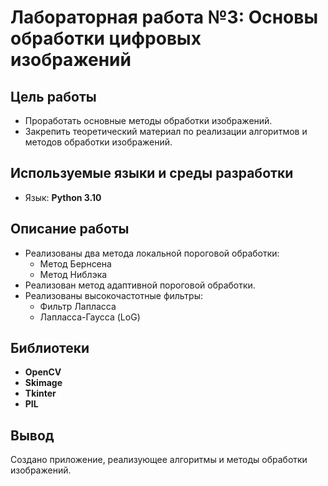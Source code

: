 # Лабораторная работа №3: Основы обработки цифровых изображений

## Цель работы
- Проработать основные методы обработки изображений.
- Закрепить теоретический материал по реализации алгоритмов и методов обработки изображений.

## Используемые языки и среды разработки
- Язык: **Python 3.10**

## Описание работы
- Реализованы два метода локальной пороговой обработки:
  - Метод Бернсена
  - Метод Ниблэка
- Реализован метод адаптивной пороговой обработки.
- Реализованы высокочастотные фильтры:
  - Фильтр Лапласса
  - Лапласса-Гаусса (LoG)

## Библиотеки
- **OpenCV**
- **Skimage**
- **Tkinter**
- **PIL**

## Вывод
Создано приложение, реализующее алгоритмы и методы обработки изображений.
